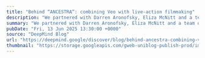 ```yaml
---
title: "Behind “ANCESTRA”: combining Veo with live-action filmmaking"
description: "We partnered with Darren Aronofsky, Eliza McNitt and a team of more than 200 people to make a film using Veo and live-action filmmaking."
summary: "We partnered with Darren Aronofsky, Eliza McNitt and a team of more than 200 people to make a film using Veo and live-action filmmaking."
pubDate: "Fri, 13 Jun 2025 13:30:00 +0000"
source: "DeepMind Blog"
url: "https://deepmind.google/discover/blog/behind-ancestra-combining-veo-with-live-action-filmmaking/"
thumbnail: "https://storage.googleapis.com/gweb-uniblog-publish-prod/images/Ancestra-YTThumbnail.width-1300.png"
---
```


